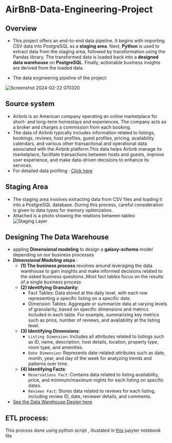 # AirBnB-Data-Engineering-Project
## Overview
- This project offers an end-to-end data pipeline. It begins with importing CSV data into PostgreSQL as a **staging area**. Next, **Python** is used to extract data from the staging area, followed by transformation using the Pandas library. The transformed data is loaded back into a **designed data warehouse** on **PostgreSQL**. Finally, actionable business insights are derived from the loaded data.
  
- The data engineering pipeline of the project:

![Screenshot 2024-02-22 070320](https://github.com/Arwa0/AirBnB-Data-Engineering-Project/assets/74055031/73b4422f-5faa-4ee4-895f-21beecf04926)

## Source system 
- Airbnb is an American company operating an online marketplace for short- and long-term homestays and experiences. The company acts as a broker and charges a commission from each booking.
- The data of Airbnb typically includes information related to listings, bookings, reviews, host profiles, guest profiles, pricing, availability calendars, and various other transactional and operational data associated with the Airbnb platform.This data helps Airbnb manage its marketplace, facilitate transactions between hosts and guests, improve user experience, and make data-driven decisions to enhance its services.
- For detailed data profiling :
[Click here](https://github.com/Arwa0/AirBnB-Data-Engineering-Project/tree/main/Data_Profiling)

## Staging Area
- The staging area involves extracting data from CSV files and loading it into a PostgreSQL database. During this process, careful consideration is given to data types for memory optimization.
- Attached is a photo showing the relations between tables:
  ![Staging Layer ](https://github.com/Arwa0/AirBnB-Data-Engineering-Project/assets/74055031/8ab8cb13-9be9-4c53-a77d-dda8aad90d4b)

## Designing The Data Warehouse
- appling **Dimensional modeling** to design a **galaxy-schema** model depending on our business processes
- ***Dimensional Modeling steps*** :
  - **(1) The business process** revolves around leveraging the data warehouse to gain insights and make informed decisions related to the asked business questions ,Most fact tables focus on the results of a single business process
  - **(2) Identifying Granularity**:
      - Fact Tables: Data stored at the daily level, with each row representing a specific listing on a specific date.
      - Dimension Tables: Aggregate or summarize data at varying levels of granularity, based on specific dimensions and metrics included in each table. For example, summarizing key metrics such as price, number of reviews, and availability at the listing level.
  - **(3) Identifying Dimensions**:
    - `Listing Dimension`: Includes all attributes related to listings such as ID, name, description, host details, location, property type, room type, and amenities.
    - `Date Dimension`: Represents date-related attributes such as date, month, year, and day of the week for analyzing trends and patterns over time.
  - **(4) Identifying Facts**:
    - `Reservations Fact`: Contains data related to listing availability, price, and minimum/maximum nights for each listing on specific dates.
    - `Reviews Fact`: Stores data related to reviews for each listing, including review ID, date, reviewer details, and comments.
 - [See the Data Warehouse Design here]([docs/CONTRIBUTING.md](https://github.com/Arwa0/AirBnB-Data-Engineering-Project/tree/main/Data%20Warehouse%20Design#readme))

## ETL process:
This process done using python script , illustated in [this]([docs/CONTRIBUTING.md](https://github.com/Arwa0/AirBnB-Data-Engineering-Project/blob/main/ETL%20using%20python%20script.ipynb)https://github.com/Arwa0/AirBnB-Data-Engineering-Project/blob/main/ETL%20using%20python%20script.ipynb) jupyter notebook file
 
      


  

  

  




